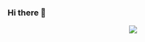 ### Hi there 👋

<p align="center">
  <img align="center" src="https://github-readme-stats.vercel.app/api/top-langs/?username=ayaniv&layout=compact&title_color=63cda9&hide=html&exclude_repo=PostAroundMe"/>
</p>
